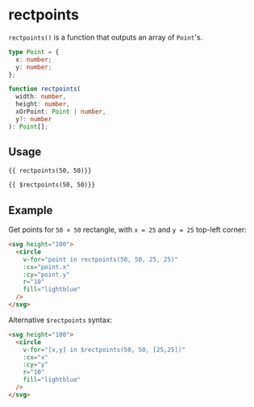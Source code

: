 # rectpoints

`rectpoints()` is a function that outputs an array of `Point`'s.

```ts
type Point = {
  x: number;
  y: number;
};

function rectpoints(
  width: number,
  height: number,
  xOrPoint: Point | number,
  y?: number
): Point[];
```

## Usage

```md
{{ rectpoints(50, 50)}}

{{ $rectpoints(50, 50)}}
```

## Example

Get points for `50 × 50` rectangle, with `x = 25` and `y = 25` top-left corner:

```md
<svg height="100">
  <circle
    v-for="point in rectpoints(50, 50, 25, 25)"
    :cx="point.x"
    :cy="point.y"
    r="10"
    fill="lightblue"
  />
</svg>
```

Alternative `$rectpoints` syntax:

```md
<svg height="100">
  <circle
    v-for="[x,y] in $rectpoints(50, 50, [25,25])"
    :cx="x"
    :cy="y"
    r="10"
    fill="lightblue"
  />
</svg>
```
